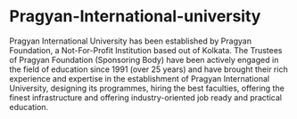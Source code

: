 # Pragyan-International-university
Pragyan International University has been established by Pragyan Foundation, a Not-For-Profit Institution based out of Kolkata. The Trustees of Pragyan Foundation (Sponsoring Body) have been actively engaged in the field of education since 1991 (over 25 years) and have brought their rich experience and expertise in the establishment of Pragyan International University, designing its programmes,  hiring the best faculties, offering the finest infrastructure and offering industry-oriented job ready and practical education.
